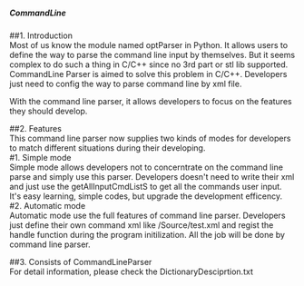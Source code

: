 ##### CommandLine
##1. Introduction  
  Most of us know the module named optParser in Python. It allows users to define the way to parse the command line input by themselves. But it seems complex to do such a thing in C/C++ since no 3rd part or stl lib supported. CommandLine Parser is aimed  to solve this problem in C/C++. Developers just need to config the way to parse command line by xml file.  
  
  With the command line parser, it allows developers to focus on the features they should develop.
  
##2. Features  
  This command line parser now supplies two kinds of modes for developers to match different situations during their developing.  
  #1. Simple mode  
     Simple mode allows developers not to concerntrate on the command line parse and simply use this parser. Developers doesn't need to write their xml and just use the getAllInputCmdListS to get all the commands user input. It's easy learning, simple codes, but upgrade the development efficency.
  #2. Automatic mode  
     Automatic mode use the full features of command line parser. Developers just define their own command xml like /Source/test.xml and regist the handle function during the program initilization. All the job will be done by command line parser.  
  
##3. Consists of CommandLineParser  
  For detail information, please check the DictionaryDesciprtion.txt  
  

